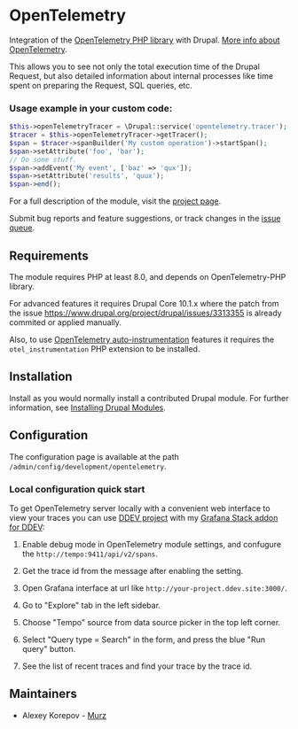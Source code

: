 # OpenTelemetry

Integration of the [OpenTelemetry PHP library](https://github.com/open-telemetry/opentelemetry-php)
 with Drupal. [More info about OpenTelemetry](https://opentelemetry.io/).

This allows you to see not only the total execution time of the Drupal Request,
but also detailed information about internal processes like time spent on
preparing the Request, SQL  queries, etc.

### Usage example in your custom code:

```php
$this->openTelemetryTracer = \Drupal::service('opentelemetry.tracer');
$tracer = $this->openTelemetryTracer->getTracer();
$span = $tracer->spanBuilder('My custom operation')->startSpan();
$span->setAttribute('foo', 'bar');
// Do some stuff.
$span->addEvent('My event', ['baz' => 'qux']);
$span->setAttribute('results', 'quux');
$span->end();
```

For a full description of the module, visit the
[project page](https://www.drupal.org/project/opentelemetry).

Submit bug reports and feature suggestions, or track changes in the
[issue queue](https://www.drupal.org/project/issues/opentelemetry).


## Requirements

The module requires PHP at least 8.0, and depends on OpenTelemetry-PHP library.

For advanced features it requires Drupal Core 10.1.x where the patch from the
issue https://www.drupal.org/project/drupal/issues/3313355 is already commited
or applied manually.

Also, to use [OpenTelemetry auto-instrumentation](https://github.com/open-telemetry/opentelemetry-php-instrumentation)
features it requires the `otel_instrumentation` PHP extension to be installed.


## Installation

Install as you would normally install a contributed Drupal module. For further
information, see
[Installing Drupal Modules](https://www.drupal.org/docs/extending-drupal/installing-drupal-modules).


## Configuration

The configuration page is available at the path
`/admin/config/development/opentelemetry`.


### Local configuration quick start

To get OpenTelemetry server locally with a convenient web interface to view your
traces you can use [DDEV project](https://ddev.readthedocs.io/) with my
[Grafana Stack addon for DDEV](https://github.com/MurzNN/ddev-grafana):

1. Enable debug mode in OpenTelemetry module settings, and confugure the `http://tempo:9411/api/v2/spans`.

2. Get the trace id from the message after enabling the setting.

3. Open Grafana interface at url like `http://your-project.ddev.site:3000/`.

4. Go to "Explore" tab in the left sidebar.

5. Choose "Tempo" source from data source picker in the top left corner.

6. Select "Query type = Search" in the form, and press the blue "Run query"
button.

7. See the list of recent traces and find your trace by the trace id.


## Maintainers

- Alexey Korepov - [Murz](https://www.drupal.org/u/murz)
